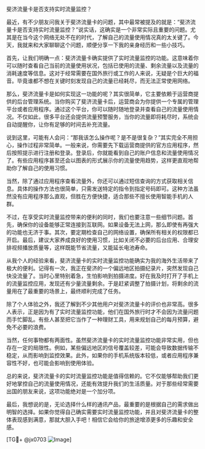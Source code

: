 斐济流量卡是否支持实时流量监控？

最近，有不少朋友问我关于斐济流量卡的问题，其中最常被提及的就是：“斐济流量卡是否支持实时流量监控？”说实话，这确实是一个非常实际且重要的问题。尤其是在当今这个网络无处不在的时代，了解自己的流量使用情况真的太关键了。今天，我就来和大家聊聊这个问题，顺便分享一下我的亲身经历和一些小技巧。

首先，让我们明确一点：斐济流量卡确实提供了实时流量监控的功能。这意味着你可以随时查看自己当前的流量使用状况，包括已使用的流量、剩余流量以及流量的消耗速度等信息。这对于经常需要在国外旅行或工作的人来说，无疑是个巨大的福音。毕竟谁都不想在关键时刻发现自己的流量已经耗尽，而无法正常使用网络。

那么，斐济流量卡是如何实现这一功能的呢？其实很简单，它主要依赖于运营商提供的后台管理系统。当你购买了斐济流量卡后，运营商会为你提供一个专属的管理平台或者应用程序。通过这个平台，你可以随时随地登录并查看自己的流量使用情况。不仅如此，很多平台还会提供流量预警服务，当你的流量即将耗尽时，系统会自动提醒你，让你有足够的时间去补充流量。

说到这里，可能有人会问：“那我该怎么操作呢？是不是很复杂？”其实完全不用担心，操作过程非常简单。一般来说，你需要先下载运营商提供的官方应用程序，然后按照提示进行注册和登录。登录后，你就能看到自己的账户信息和流量使用情况了。有些应用程序甚至还会以图表的形式展示你的流量使用趋势，这样更直观地帮助你了解自己的使用习惯。

当然，除了通过应用程序查看流量外，你还可以通过短信查询的方式获取相关信息。具体的操作方法也很简单，只需发送特定的指令到指定号码即可。这种方法虽然没有应用程序那么直观，但胜在方便快捷，适合那些不擅长使用智能手机的人群。

不过，在享受实时流量监控带来的便利的同时，我们也要注意一些细节问题。首先，确保你的设备能够正常连接到互联网。如果设备无法上网，那么即使有再强大的功能也无济于事。其次，要定期检查自己的网络设置，确保所有相关的权限都已开启。最后，建议大家养成良好的使用习惯，比如关闭不必要的后台应用、合理安排视频播放质量等，这样既能节省流量，又能延长电池寿命。

从我个人的经验来看，斐济流量卡的实时流量监控功能确实为我的海外生活带来了极大的便利。记得有一次，我正在斐济的一个偏远地区拍摄纪录片，突然发现自己快没流量了。当时心里特别着急，生怕影响到拍摄进度。好在我及时打开了手机上的流量监控应用，发现还有少量流量剩余。于是赶紧调整了拍摄计划，将剩余的流量用在了最重要的场景上，最终顺利完成了任务。

除了个人体验之外，我还了解到不少其他用户对斐济流量卡的评价也非常高。很多人表示，正是因为有了实时流量监控功能，他们在国外旅行时才不会因为流量问题而手忙脚乱。有些人甚至把它当作了一种理财工具，用来规划自己的每月预算，避免不必要的浪费。

当然，任何事物都有两面性。虽然斐济流量卡的实时流量监控功能非常实用，但也存在一定的局限性。例如，某些偏远地区的信号覆盖较差，可能会导致数据传输不稳定，从而影响到监控效果。此外，如果你的手机系统版本较低，或者应用程序兼容性不好，也可能会影响到使用体验。

总的来说，斐济流量卡的实时流量监控功能是值得信赖的。它不仅能够帮助我们更好地掌控自己的流量使用情况，还能有效提升我们的生活质量。对于那些经常需要出国的朋友来说，这项功能绝对是一个加分项。

最后，我想说的是，无论选择什么样的通讯产品，最重要的是根据自己的需求做出明智的选择。如果你觉得自己确实需要实时流量监控功能，并且对斐济流量卡的整体表现感到满意，那就大胆入手吧！相信它会给你的旅途增添更多的乐趣和安全感。

[TG💪+ @jx0703 ![Image](https://github.com/user-attachments/assets/dbca1d08-cadb-493c-b0ec-ad6f7a83f270)]